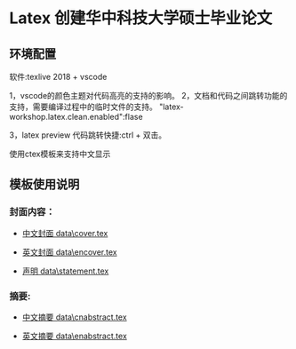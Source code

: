 # Latex 创建华中科技大学硕士毕业论文

## 环境配置

软件:texlive 2018 + vscode 

1，vscode的颜色主题对代码高亮的支持的影响。
2，文档和代码之间跳转功能的支持，需要编译过程中的临时文件的支持。
    "latex-workshop.latex.clean.enabled":flase
    

3，latex preview 代码跳转快捷:ctrl + 双击。

使用ctex模板来支持中文显示

## 模板使用说明



### 封面内容：

- [中文封面 data\cover.tex](data\cover.tex)

- [英文封面 data\encover.tex](data\encover.tex)

- [声明 data\statement.tex](data\statement.tex)

### 摘要:

- [中文摘要 data\cnabstract.tex](data\cnabstract.tex)


- [英文摘要 data\enabstract.tex](data\enabstract.tex)
